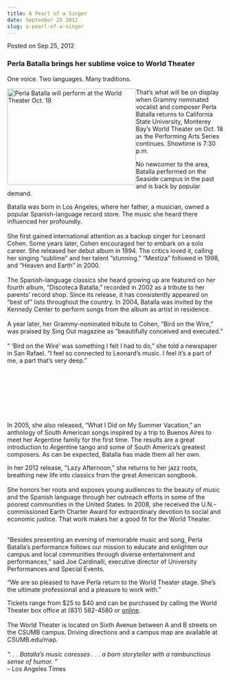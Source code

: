 ```yaml
---
title: A Pearl of a Singer
date: September 25 2012
slug: a-pearl-of-a-singer
---
```





<span class="date">Posted on Sep 25, 2012    </span>
<h3>Perla Batalla brings her sublime voice to World Theater</h3>
<p>One voice. Two languages. Many traditions.</p>
<p><img alt="Perla Batalla will perform at the World Theater Oct. 18" src="http://news.csumb.edu/sites/default/files/65/attachments/news/images/perla_for_web.jpg" style="float:left; width:300px; height:224px">That&#x2019;s what will be
on display when Grammy nominated vocalist and composer Perla
Batalla returns to California State University, Monterey Bay&#x2019;s
World Theater on Oct. 18 as the Performing Arts Series continues.
Showtime is 7:30 p.m.</img></p>
<p>No newcomer to the area, Batalla performed on the Seaside campus
in the past and is back by popular demand.</p>
<p>Batalla was born in Los Angeles, where her father, a musician,
owned a popular Spanish-language record store. The music she heard
there influenced her profoundly.<br>
<br>
She first gained international attention as a backup singer for
Leonard Cohen. Some years later, Cohen encouraged her to embark on
a solo career. She released her debut album in 1994. The critics
loved it, calling her singing &#x201C;sublime&#x201D; and her talent &#x201C;stunning.&#x201D;
&#x201C;Mestiza&#x201D; followed in 1998, and &#x201C;Heaven and Earth&#x201D; in 2000.<br>
<br>
The Spanish-language classics she heard growing up are featured on
her fourth album, &#x201C;Discoteca Batalla,&#x201D; recorded in 2002 as a
tribute to her parents&#x2019; record shop. Since its release, it has
consistently appeared on &#x201C;best of&#x201D; lists throughout the country. In
2004, Batalla was invited by the Kennedy Center to perform songs
from the album as artist in residence.<br>
<br>
A year later, her Grammy-nominated tribute to Cohen, &#x201C;Bird on the
Wire,&#x201D; was praised by Sing Out magazine as &#x201C;beautifully conceived
and executed.&#x201D;<br>
<br>
&#x201C; &#x2018;Bird on the Wire&#x2019; was something I felt I had to do,&#x201D; she told a
newspaper in San Rafael. &#x201C;I feel so connected to Leonard&#x2019;s music. I
feel it&#x2019;s a part of me, a part that&#x2019;s very deep.&#x201D;</br></br></br></br></br></br></br></br></p>
<p>In 2005, she also released, &#x201C;What I Did on My Summer Vacation,&#x201D;
an anthology of South American songs inspired by a trip to Buenos
Aires to meet her Argentine family for the first time. The results
are a great introduction to Argentine tango and some of South
America&#x2019;s greatest composers. As can be expected, Batalla has made
them all her own.</p>
<p>In her 2012 release, &quot;Lazy Afternoon,&quot; she returns to her jazz
roots, breathing new life into classics from the great American
songbook.<br>
<br>
She honors her roots and exposes young audiences to the beauty of
music and the Spanish language through her outreach efforts in some
of the poorest communities in the United States. In 2008, she
received the U.N.- commissioned Earth Charter Award for
extraordinary devotion to social and economic justice. That work
makes her a good fit for the World Theater.</br></br></p>
<p>&#x201C;Besides presenting an evening of memorable music and song,
Perla Batalla&#x2019;s performance follows our mission to educate and
enlighten our campus and local communities through diverse
entertainment and performances,&#x201D; said Joe Cardinalli, executive
director of University Performances and Special Events.</p>
<p>&#x201C;We are so pleased to have Perla return to the World Theater
stage. She&#x2019;s the ultimate professional and a pleasure to work
with.&#x201D;</p>
<p>Tickets range from $25 to $40 and can be purchased by calling
the World Theater box office at (831) 582-4580 or <a href="http://csumb.edu/worldtheater" rel="nofollow">online</a>.<br>
<br>
The World Theater is located on Sixth Avenue between A and B
streets on the CSUMB campus. Driving directions and a campus map
are available at CSUMB.edu/map.<br>
<br>
<em>&#x201C;. . . Batalla&#x2019;s music caresses . . . a born storyteller with a
rambunctious sense of humor. &quot;</em><br>
&#x2013; Los Angeles Times<br>
&#xA0;</br></br></br></br></br></br></p>





